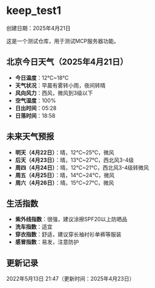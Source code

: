 # keep_test1

创建日期：2025年4月21日

这是一个测试仓库，用于测试MCP服务器功能。

## 北京今日天气（2025年4月21日）

- **今日温度**：12℃~18℃
- **天气状况**：早晨有雾转小雨，夜间转晴
- **风向风力**：西风，微风到3级以下
- **空气湿度**：100%
- **日出时间**：05:28
- **日落时间**：18:58

## 未来天气预报

- **明天（4月22日）**：晴，12℃~25℃，微风
- **后天（4月23日）**：晴，13℃~27℃，西北风3-4级
- **周四（4月24日）**：晴，12℃~21℃，西北风3-4级转微风
- **周五（4月25日）**：晴，14℃~24℃，微风
- **周六（4月26日）**：晴，15℃~27℃，微风

## 生活指数

- **紫外线指数**：很强，建议涂擦SPF20以上防晒品
- **洗车指数**：适宜
- **穿衣指数**：舒适，建议穿长袖衬衫单裤等服装
- **感冒指数**：易发，注意防护

## 更新记录

2022年5月13日 21:47（更新时间：2025年4月23日）